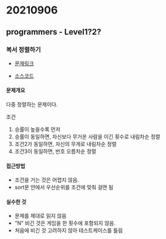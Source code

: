 # 20210906

## programmers - Level1?2?

### 복서 정렬하기

- [문제링크](https://programmers.co.kr/learn/courses/30/lessons/85002)

- [소스코드](./source_code/sorting_boxer.js)

#### 문제개요

다중 정렬하는 문제이다.

조건

1. 승률이 높을수록 먼저
2. 승률이 동일하면, 자신보다 무거운 사람을 이긴 횟수로 내림차순 정렬
3. 조건2가 동일하면, 자신의 무게로 내림차순 정렬
4. 조건3이 동일하면, 번호 오름차순 정렬

#### 접근방법

- 조건을 거는 것은 어렵지 않음.
- sort문 안에서 우선순위를 조건에 맞춰 걸면 됨

#### 실수한 것

- 문제를 제대로 읽지 않음
- "N" 비긴 것은 게임을 한 횟수에 포함되지 않음.
- 처음에 비긴 것 고려하지 않아 테스트케이스를 틀림
